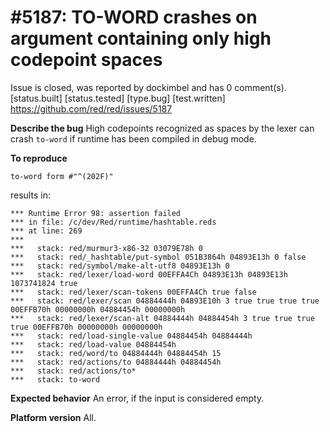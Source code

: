 
#5187: TO-WORD crashes on argument containing only high codepoint spaces
================================================================================
Issue is closed, was reported by dockimbel and has 0 comment(s).
[status.built] [status.tested] [type.bug] [test.written]
<https://github.com/red/red/issues/5187>

**Describe the bug**
High codepoints recognized as spaces by the lexer can crash `to-word` if runtime has been compiled in debug mode.

**To reproduce**
```
to-word form #"^(202F)"
```
results in:
```
*** Runtime Error 98: assertion failed
*** in file: /c/dev/Red/runtime/hashtable.reds
*** at line: 269
***
***   stack: red/murmur3-x86-32 03079E78h 0
***   stack: red/_hashtable/put-symbol 051B3864h 04893E13h 0 false
***   stack: red/symbol/make-alt-utf8 04893E13h 0
***   stack: red/lexer/load-word 00EFFA4Ch 04893E13h 04893E13h 1073741824 true
***   stack: red/lexer/scan-tokens 00EFFA4Ch true false
***   stack: red/lexer/scan 04884444h 04893E10h 3 true true true true 00EFFB70h 00000000h 04884454h 00000000h
***   stack: red/lexer/scan-alt 04884444h 04884454h 3 true true true true 00EFFB70h 00000000h 00000000h
***   stack: red/load-single-value 04884454h 04884444h
***   stack: red/load-value 04884454h
***   stack: red/word/to 04884444h 04884454h 15
***   stack: red/actions/to 04884444h 04884454h
***   stack: red/actions/to*
***   stack: to-word
``` 

**Expected behavior**
An error, if the input is considered empty.

**Platform version**
All.




